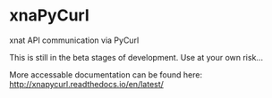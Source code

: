 # xnaPyCurl
xnat API communication via PyCurl

This is still in the beta stages of development.  Use at your own risk...

More accessable documentation can be found here:
http://xnapycurl.readthedocs.io/en/latest/
